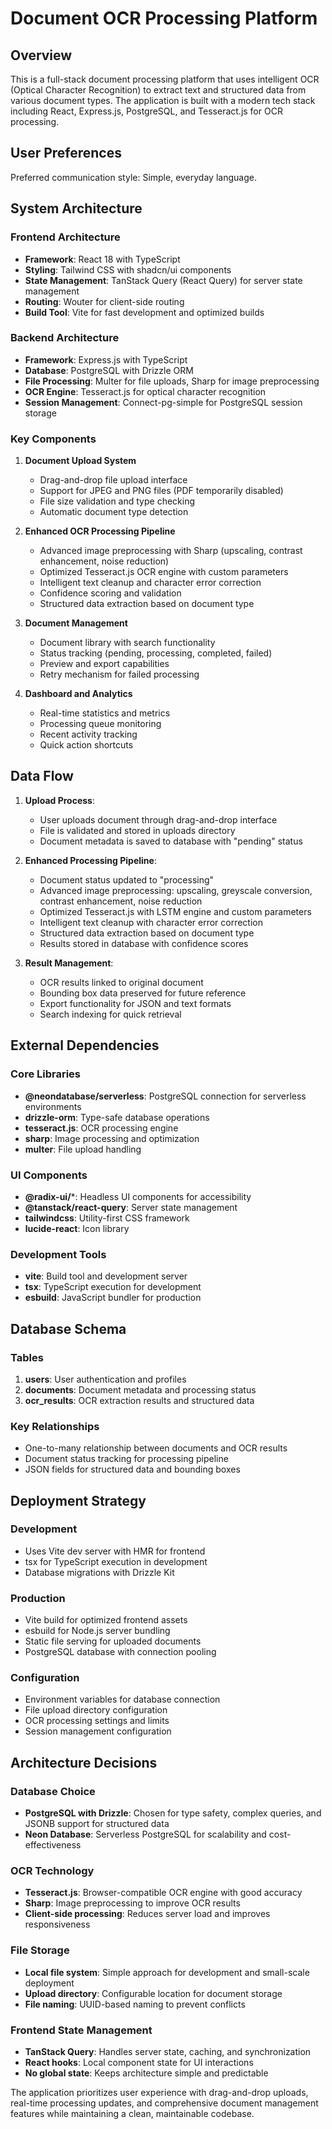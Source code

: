 # Document OCR Processing Platform

## Overview

This is a full-stack document processing platform that uses intelligent OCR (Optical Character Recognition) to extract text and structured data from various document types. The application is built with a modern tech stack including React, Express.js, PostgreSQL, and Tesseract.js for OCR processing.

## User Preferences

Preferred communication style: Simple, everyday language.

## System Architecture

### Frontend Architecture
- **Framework**: React 18 with TypeScript
- **Styling**: Tailwind CSS with shadcn/ui components
- **State Management**: TanStack Query (React Query) for server state management
- **Routing**: Wouter for client-side routing
- **Build Tool**: Vite for fast development and optimized builds

### Backend Architecture
- **Framework**: Express.js with TypeScript
- **Database**: PostgreSQL with Drizzle ORM
- **File Processing**: Multer for file uploads, Sharp for image preprocessing
- **OCR Engine**: Tesseract.js for optical character recognition
- **Session Management**: Connect-pg-simple for PostgreSQL session storage

### Key Components

1. **Document Upload System**
   - Drag-and-drop file upload interface
   - Support for JPEG and PNG files (PDF temporarily disabled)
   - File size validation and type checking
   - Automatic document type detection

2. **Enhanced OCR Processing Pipeline**
   - Advanced image preprocessing with Sharp (upscaling, contrast enhancement, noise reduction)
   - Optimized Tesseract.js OCR engine with custom parameters
   - Intelligent text cleanup and character error correction
   - Confidence scoring and validation
   - Structured data extraction based on document type

3. **Document Management**
   - Document library with search functionality
   - Status tracking (pending, processing, completed, failed)
   - Preview and export capabilities
   - Retry mechanism for failed processing

4. **Dashboard and Analytics**
   - Real-time statistics and metrics
   - Processing queue monitoring
   - Recent activity tracking
   - Quick action shortcuts

## Data Flow

1. **Upload Process**:
   - User uploads document through drag-and-drop interface
   - File is validated and stored in uploads directory
   - Document metadata is saved to database with "pending" status

2. **Enhanced Processing Pipeline**:
   - Document status updated to "processing"
   - Advanced image preprocessing: upscaling, greyscale conversion, contrast enhancement, noise reduction
   - Optimized Tesseract.js with LSTM engine and custom parameters
   - Intelligent text cleanup with character error correction
   - Structured data extraction based on document type
   - Results stored in database with confidence scores

3. **Result Management**:
   - OCR results linked to original document
   - Bounding box data preserved for future reference
   - Export functionality for JSON and text formats
   - Search indexing for quick retrieval

## External Dependencies

### Core Libraries
- **@neondatabase/serverless**: PostgreSQL connection for serverless environments
- **drizzle-orm**: Type-safe database operations
- **tesseract.js**: OCR processing engine
- **sharp**: Image processing and optimization
- **multer**: File upload handling

### UI Components
- **@radix-ui/***: Headless UI components for accessibility
- **@tanstack/react-query**: Server state management
- **tailwindcss**: Utility-first CSS framework
- **lucide-react**: Icon library

### Development Tools
- **vite**: Build tool and development server
- **tsx**: TypeScript execution for development
- **esbuild**: JavaScript bundler for production

## Database Schema

### Tables
1. **users**: User authentication and profiles
2. **documents**: Document metadata and processing status
3. **ocr_results**: OCR extraction results and structured data

### Key Relationships
- One-to-many relationship between documents and OCR results
- Document status tracking for processing pipeline
- JSON fields for structured data and bounding boxes

## Deployment Strategy

### Development
- Uses Vite dev server with HMR for frontend
- tsx for TypeScript execution in development
- Database migrations with Drizzle Kit

### Production
- Vite build for optimized frontend assets
- esbuild for Node.js server bundling
- Static file serving for uploaded documents
- PostgreSQL database with connection pooling

### Configuration
- Environment variables for database connection
- File upload directory configuration
- OCR processing settings and limits
- Session management configuration

## Architecture Decisions

### Database Choice
- **PostgreSQL with Drizzle**: Chosen for type safety, complex queries, and JSONB support for structured data
- **Neon Database**: Serverless PostgreSQL for scalability and cost-effectiveness

### OCR Technology
- **Tesseract.js**: Browser-compatible OCR engine with good accuracy
- **Sharp**: Image preprocessing to improve OCR results
- **Client-side processing**: Reduces server load and improves responsiveness

### File Storage
- **Local file system**: Simple approach for development and small-scale deployment
- **Upload directory**: Configurable location for document storage
- **File naming**: UUID-based naming to prevent conflicts

### Frontend State Management
- **TanStack Query**: Handles server state, caching, and synchronization
- **React hooks**: Local component state for UI interactions
- **No global state**: Keeps architecture simple and predictable

The application prioritizes user experience with drag-and-drop uploads, real-time processing updates, and comprehensive document management features while maintaining a clean, maintainable codebase.